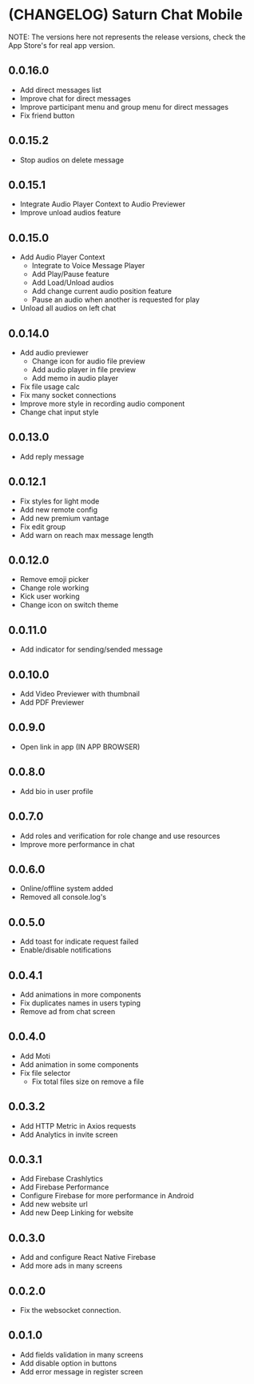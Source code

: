 # (CHANGELOG) Saturn Chat Mobile

NOTE: The versions here not represents the release versions, check the App Store's for real app version.

## 0.0.16.0

- Add direct messages list
- Improve chat for direct messages
- Improve participant menu and group menu for direct messages
- Fix friend button

## 0.0.15.2

- Stop audios on delete message

## 0.0.15.1

- Integrate Audio Player Context to Audio Previewer
- Improve unload audios feature

## 0.0.15.0

- Add Audio Player Context
  - Integrate to Voice Message Player
  - Add Play/Pause feature
  - Add Load/Unload audios
  - Add change current audio position feature
  - Pause an audio when another is requested for play
- Unload all audios on left chat

## 0.0.14.0

- Add audio previewer
  - Change icon for audio file preview
  - Add audio player in file preview
  - Add memo in audio player
- Fix file usage calc
- Fix many socket connections
- Improve more style in recording audio component
- Change chat input style

## 0.0.13.0

- Add reply message

## 0.0.12.1

- Fix styles for light mode
- Add new remote config
- Add new premium vantage
- Fix edit group
- Add warn on reach max message length

## 0.0.12.0

- Remove emoji picker
- Change role working
- Kick user working
- Change icon on switch theme

## 0.0.11.0

- Add indicator for sending/sended message

## 0.0.10.0

- Add Video Previewer with thumbnail
- Add PDF Previewer

## 0.0.9.0

- Open link in app (IN APP BROWSER)

## 0.0.8.0

- Add bio in user profile

## 0.0.7.0

- Add roles and verification for role change and use resources
- Improve more performance in chat

## 0.0.6.0

- Online/offline system added
- Removed all console.log's

## 0.0.5.0

- Add toast for indicate request failed
- Enable/disable notifications

## 0.0.4.1

- Add animations in more components
- Fix duplicates names in users typing
- Remove ad from chat screen

## 0.0.4.0

- Add Moti
- Add animation in some components
- Fix file selector
  - Fix total files size on remove a file

## 0.0.3.2

- Add HTTP Metric in Axios requests
- Add Analytics in invite screen

## 0.0.3.1

- Add Firebase Crashlytics
- Add Firebase Performance
- Configure Firebase for more performance in Android
- Add new website url
- Add new Deep Linking for website

## 0.0.3.0

- Add and configure React Native Firebase
- Add more ads in many screens

## 0.0.2.0

- Fix the websocket connection.

## 0.0.1.0

- Add fields validation in many screens
- Add disable option in buttons
- Add error message in register screen
